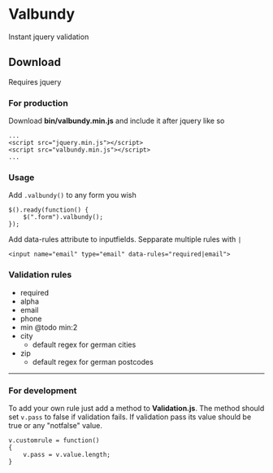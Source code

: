 # Valbundy
Instant jquery validation

## Download
Requires jquery
### For production
Download **bin/valbundy.min.js** and include it after jquery like so
```
...
<script src="jquery.min.js"></script>
<script src="valbundy.min.js"></script>
...
```

### Usage
Add `.valbundy()` to any form you wish
```
$().ready(function() {
    $(".form").valbundy();
});
```

Add data-rules attribute to inputfields. Sepparate multiple rules with `|`
```
<input name="email" type="email" data-rules="required|email">
```

### Validation rules
- required
- alpha
- email
- phone
- min @todo min:2
- city
  - default regex for german cities
- zip
  - default regex for german postcodes

***

### For development
To add your own rule just add a method to **Validation.js**. The method should set `v.pass` to false if validation fails. If validation pass its value should be true or any "notfalse" value.
```
v.customrule = function()
{
    v.pass = v.value.length;
}
```
